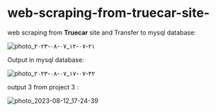 # web-scraping-from-truecar-site-

web scraping from **Truecar** site  and Transfer to mysql database:

![photo_۲۰۲۳-۰۸-۰۷_۱۲-۰۷-۲۱](https://github.com/Peyman2012/web-scraping-from-truecar-site-/assets/88220773/f6a2eb6a-ba5c-428f-ad3f-95bc647b3304)

Output in mysql database:

![photo_۲۰۲۳-۰۸-۰۷_۱۷-۰۷-۴۲](https://github.com/Peyman2012/web-scraping-from-truecar-site-/assets/88220773/b67e3899-ad2c-4f98-a4e1-5950bdaad8cf)

output 3 from project 3 :

![photo_2023-08-12_17-24-39](https://github.com/Peyman2012/web-scraping-from-truecar-site-/assets/88220773/17defbc7-59a6-4f33-abde-a063e60de31c)

